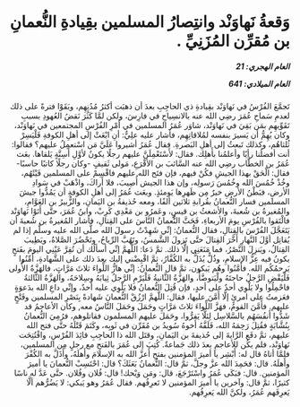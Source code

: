 <h1 dir="rtl">وَقعةُ نَهاوَنْد وانتِصارُ المسلمين بقِيادةِ النُّعمانِ بن مُقرِّن المُزَنِيِّ .</h1>

<h5 dir="rtl">العام الهجري:  21

العام الميلادي: 641

</h5>

<p dir="rtl">تَجمَّعَ الفُرْسُ في نَهاوَنْد بقِيادةِ ذي الحاجِبِ بعدَ أن ذهبَت أكثرُ مُدُنِهِم، وبَقَوْا فترةً على ذلك لعدمِ سَماحِ عُمَرَ رضِي الله عنه بالانسِياحِ في فارِسَ، ولكن لمَّا كَثُرَ نَقضُ العُهودِ بسببِ تَقَوِّيهِم بمَن بَقِيَ في نَهاوَنْد، شاوَر عُمَرُ المسلمين في أَمْرِ الفُرْسِ المجتمعين في نَهاوَنْد، وكان يُهِمُّ أن يَسيرَ بنفسه لمُلاقاتِهِم، فأشار عليه علِيٌّ: أنِ ابْعَثْ إلى أهلِ الكوفةِ فَلْيَسِرْ ثُلثاهُم، وكذلك تَبعثُ إلى أهلِ البَصرةِ. فقال عُمَرُ أشيروا عَلَيَّ مَن اسْتعمِلُ عليهم؟ فقالوا: أنت أفضلُنا رأيًا وأعلمُنا بأَهلِك. فقال: لأَسْتَعْمِلَنَّ عليهم رجلًا يكونُ لأوَّلِ أَسِنَّةٍ يَلقاها. بعَث عُمَرُ بن الخطَّاب رضِي الله عنه السَّائبَ بن الأقْرَعِ، مَولى ثَقيفٍ -وكان رجلًا كاتبًا حاسبًا- فقال: الْحَقْ بهذا الجيشِ فكُنْ فيهم، فإن فتَح الله عليهم فاقْسِمْ على المسلمين فَيْئَهُم، وخُذْ خُمُسَ الله وخُمُسَ رَسولِه، وإن هذا الجيش أُصِيبَ، فلا أَراكَ، واذْهَبْ في سَوادِ الأرضِ، فبَطْنُ الأرضِ خيرٌ مِن ظَهرِها يَومئذٍ. وبعَث عُمَرُ إلى أهلِ الكوفةِ أن يَمُدُّوا جيشَ المسلمين فسار النُّعمانُ بقُرابةِ ثلاثين ألفًا، ومعه حُذيفةُ بن اليَمانِ، والزُّبيرُ بن العَوَّامِ، والمُغيرةُ بن شُعبةَ، والأشعثُ بن قيسٍ، وعَمرُو بن مَعْدِي كَرِبْ، وابنُ عُمَرَ، حتَّى أَتَوْا نَهاوَنْد فالْتَقوا بالفُرْسِ يومَ الأربعاءِ، فَحَثَّ النُّعمانُ النَّاسَ على القِتالِ، فأشار المُغيرةُ بن شُعبةَ أن يَتَعَجَّلَ الفُرْسَ بالقِتالِ، فقال النُّعمانُ: إنِّي شَهِدْتُ رسولَ الله صلَّى الله عليه وسلَّم إذا لم يُقاتِل أوَّلَ النَّهارِ أَخَّرَ القِتالَ حتَّى تَزولَ الشَّمسُ، وتَهُبَّ الرِّياحُ، وتَحْضُرَ الصَّلاةُ، ويَطِيبَ القِتالُ، ويَنزِلَ النَّصْرُ، فما مَنَعَنِي إلَّا ذلك. ثمَّ دَعا: اللَّهمَّ إنِّي أسألُك أن تُقِرَّ عَيْنِي اليومَ بفَتحٍ يكونُ فيه عِزُّ الإسلامِ، وذُلٌّ يُذَلُّ به الكُفَّارُ، ثمَّ اقْبِضْني إليك بعدَ ذلك على الشَّهادةِ، أَمِّنُوا يَرحمُكُم الله. فأَمَّنُوا وهُم يَبكون، ثمَّ قال النُّعمانُ: إنِّي هازُّ اللِّواءَ ثلاثَ مَرَّاتٍ، فالهَزَّةُ الأُولى فَلْيَقْضِ الرَّجلُ حاجتَهُ ولْيَتوضَّأْ، والهَزَّةُ الثَّانيةُ فَلْيَرْمِ الرَّجلُ ثِيابَهُ وسِلاحَهُ، والهَزَّةُ الثَّالثةُ فاحْمِلُوا ولا يَلْوِي أحدٌ على أحدٍ، فإن قُتِلَ النُّعمانُ فلا يَلْوِي عليه أحدٌ، وإنِّي داعِ الله بدَعوَةٍ فعَزمتُ على امرئٍ إلَّا أَمَّنَ عليها، فقال: اللَّهمَّ ارْزُقْ النُّعمانَ شَهادةً بِنَصْرِ المسلمين وفَتْحٍ عليهم. فأَمَّنَ القومُ، فهَزَّ اللِّواءَ ثلاثَ مَرَّاتٍ وحَمَلَ وحَمَلَ النَّاسُ معه, وكان الأعاجمُ قد شَدُّوا أَنفُسَهُم بالسَّلاسِل لِئلَّا يَفِرُّوا، وحَمَلَ عليهم المسلمون فقاتلوهم، فرُمِيَ النُّعمانُ بِنُشَّابَةٍ فقُتِلَ رَحِمَهُ الله، فَلَفَّهُ أخوهُ سُويدُ بن مُقَرِّن في ثَوبِه، وكَتَمَ قَتْلَهُ حتَّى فتح الله عليهم، ثمَّ دفَع الرَّايةَ إلى حُذيفةَ بن اليَمانِ، وقتَل الله ذا الحاجِبِ قائِدَ الفُرْسِ، وافْتُتِحَت نَهاوَنْد، فلم يكُن للأعاجمِ بعدَ ذلك جَماعةٌ. كُتِبَ إلى عُمَرَ بالفَتحِ مع رجلٍ مِن المسلمين، فلمَّا أتاهُ قال له: أَبْشِر يا أميرَ المؤمنين بفتحِ أَعزَّ الله به الإسلامَ وأَهلَهُ، وأَذَلَّ به الكُفْرَ وأَهلَهُ. قال: فحَمِدَ الله عزَّ وجلَّ، ثمَّ قال: النُّعمانُ بَعَثَكَ؟ قال: احْتَسِبْ النُّعمانَ يا أميرَ المؤمنين. قال: فبَكَى عُمَرُ واسْتَرْجَعَ، قال: ومَن وَيْحك! قال: فُلان وفُلان. حتَّى عَدَّ له ناسًا كثيرًا، ثمَّ قال: وآخرين يا أميرَ المؤمنين لا تَعرِفُهم. فقال عُمَرُ وهو يَبكي: لا يَضُرُّهم ألَّا يَعرِفَهم عُمَرُ، ولكنَّ الله يَعرِفُهم.</p></br>

